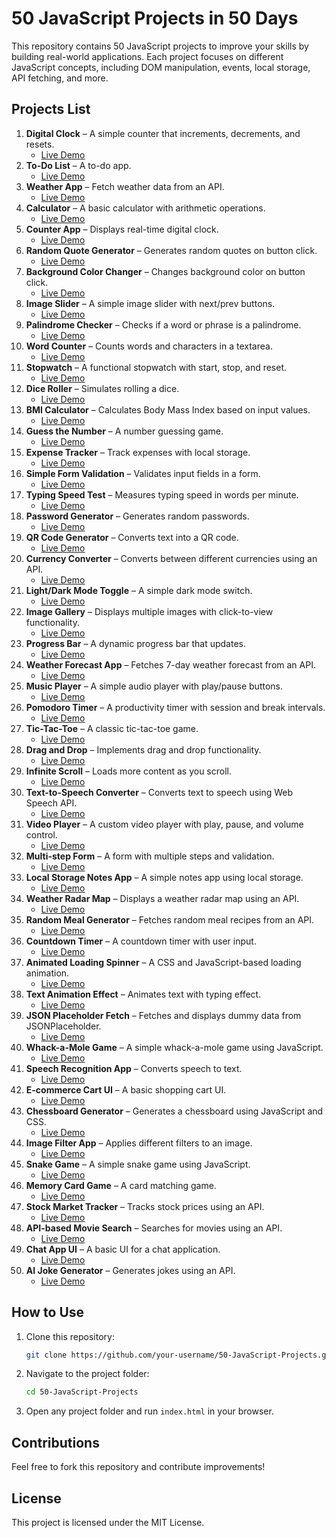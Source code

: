 # 50 JavaScript Projects in 50 Days

This repository contains 50 JavaScript projects to improve your skills by building real-world applications. Each project focuses on different JavaScript concepts, including DOM manipulation, events, local storage, API fetching, and more.

## Projects List

1. **Digital Clock** – A simple counter that increments, decrements, and resets.
   - [Live Demo](https://digital-clock-xi-lemon.vercel.app/)
2. **To-Do List** – A to-do app.
   - [Live Demo](to-do-app-blue-nine.vercel.app)
3. **Weather App** – Fetch weather data from an API.
   - [Live Demo](https://weather-app-chi-sooty.vercel.app/)
4. **Calculator** – A basic calculator with arithmetic operations.
   - [Live Demo](js-calculator-chi-six.vercel.app)
5. **Counter App** – Displays real-time digital clock.
   - [Live Demo](#)
6. **Random Quote Generator** – Generates random quotes on button click.
   - [Live Demo](#)
7. **Background Color Changer** – Changes background color on button click.
   - [Live Demo](#)
8. **Image Slider** – A simple image slider with next/prev buttons.
   - [Live Demo](#)
9. **Palindrome Checker** – Checks if a word or phrase is a palindrome.
   - [Live Demo](#)
10. **Word Counter** – Counts words and characters in a textarea.
    - [Live Demo](#)
11. **Stopwatch** – A functional stopwatch with start, stop, and reset.
    - [Live Demo](#)
12. **Dice Roller** – Simulates rolling a dice.
    - [Live Demo](#)
13. **BMI Calculator** – Calculates Body Mass Index based on input values.
    - [Live Demo](#)
14. **Guess the Number** – A number guessing game.
    - [Live Demo](#)
15. **Expense Tracker** – Track expenses with local storage.
    - [Live Demo](#)
16. **Simple Form Validation** – Validates input fields in a form.
    - [Live Demo](#)
17. **Typing Speed Test** – Measures typing speed in words per minute.
    - [Live Demo](#)
18. **Password Generator** – Generates random passwords.
    - [Live Demo](#)
19. **QR Code Generator** – Converts text into a QR code.
    - [Live Demo](#)
20. **Currency Converter** – Converts between different currencies using an API.
    - [Live Demo](#)
21. **Light/Dark Mode Toggle** – A simple dark mode switch.
    - [Live Demo](#)
22. **Image Gallery** – Displays multiple images with click-to-view functionality.
    - [Live Demo](#)
23. **Progress Bar** – A dynamic progress bar that updates.
    - [Live Demo](#)
24. **Weather Forecast App** – Fetches 7-day weather forecast from an API.
    - [Live Demo](#)
25. **Music Player** – A simple audio player with play/pause buttons.
    - [Live Demo](#)
26. **Pomodoro Timer** – A productivity timer with session and break intervals.
    - [Live Demo](#)
27. **Tic-Tac-Toe** – A classic tic-tac-toe game.
    - [Live Demo](#)
28. **Drag and Drop** – Implements drag and drop functionality.
    - [Live Demo](#)
29. **Infinite Scroll** – Loads more content as you scroll.
    - [Live Demo](#)
30. **Text-to-Speech Converter** – Converts text to speech using Web Speech API.
    - [Live Demo](#)
31. **Video Player** – A custom video player with play, pause, and volume control.
    - [Live Demo](#)
32. **Multi-step Form** – A form with multiple steps and validation.
    - [Live Demo](#)
33. **Local Storage Notes App** – A simple notes app using local storage.
    - [Live Demo](#)
34. **Weather Radar Map** – Displays a weather radar map using an API.
    - [Live Demo](#)
35. **Random Meal Generator** – Fetches random meal recipes from an API.
    - [Live Demo](#)
36. **Countdown Timer** – A countdown timer with user input.
    - [Live Demo](#)
37. **Animated Loading Spinner** – A CSS and JavaScript-based loading animation.
    - [Live Demo](#)
38. **Text Animation Effect** – Animates text with typing effect.
    - [Live Demo](#)
39. **JSON Placeholder Fetch** – Fetches and displays dummy data from JSONPlaceholder.
    - [Live Demo](#)
40. **Whack-a-Mole Game** – A simple whack-a-mole game using JavaScript.
    - [Live Demo](#)
41. **Speech Recognition App** – Converts speech to text.
    - [Live Demo](#)
42. **E-commerce Cart UI** – A basic shopping cart UI.
    - [Live Demo](#)
43. **Chessboard Generator** – Generates a chessboard using JavaScript and CSS.
    - [Live Demo](#)
44. **Image Filter App** – Applies different filters to an image.
    - [Live Demo](#)
45. **Snake Game** – A simple snake game using JavaScript.
    - [Live Demo](#)
46. **Memory Card Game** – A card matching game.
    - [Live Demo](#)
47. **Stock Market Tracker** – Tracks stock prices using an API.
    - [Live Demo](#)
48. **API-based Movie Search** – Searches for movies using an API.
    - [Live Demo](#)
49. **Chat App UI** – A basic UI for a chat application.
    - [Live Demo](#)
50. **AI Joke Generator** – Generates jokes using an API.
    - [Live Demo](#)

## How to Use
1. Clone this repository:
   ```bash
   git clone https://github.com/your-username/50-JavaScript-Projects.git
   ```
2. Navigate to the project folder:
   ```bash
   cd 50-JavaScript-Projects
   ```
3. Open any project folder and run `index.html` in your browser.

## Contributions
Feel free to fork this repository and contribute improvements!

## License
This project is licensed under the MIT License.
